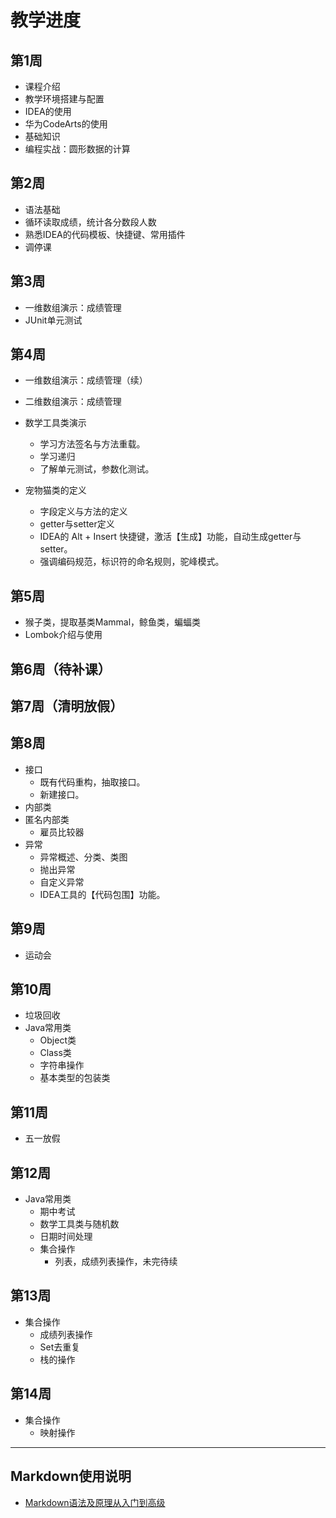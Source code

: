 # 教学进度

## 第1周

- 课程介绍
- 教学环境搭建与配置
- IDEA的使用
- 华为CodeArts的使用
- 基础知识
- 编程实战：圆形数据的计算

## 第2周

- 语法基础
- 循环读取成绩，统计各分数段人数
- 熟悉IDEA的代码模板、快捷键、常用插件
- 调停课

## 第3周

- 一维数组演示：成绩管理
- JUnit单元测试

## 第4周

- 一维数组演示：成绩管理（续）
- 二维数组演示：成绩管理
- 数学工具类演示

  - 学习方法签名与方法重载。
  - 学习递归
  - 了解单元测试，参数化测试。
- 宠物猫类的定义

  - 字段定义与方法的定义
  - getter与setter定义
  - IDEA的 Alt + Insert 快捷键，激活【生成】功能，自动生成getter与setter。
  - 强调编码规范，标识符的命名规则，驼峰模式。

## 第5周

- 猴子类，提取基类Mammal，鲸鱼类，蝙蝠类
- Lombok介绍与使用

## 第6周（待补课）

## 第7周（清明放假）

## 第8周

- 接口
  - 既有代码重构，抽取接口。
  - 新建接口。
- 内部类
- 匿名内部类
  - 雇员比较器
- 异常
  - 异常概述、分类、类图
  - 抛出异常
  - 自定义异常
  - IDEA工具的【代码包围】功能。

## 第9周

* 运动会

## 第10周

* 垃圾回收
* Java常用类
  * Object类
  * Class类
  * 字符串操作
  * 基本类型的包装类 


## 第11周

- 五一放假 

## 第12周
* Java常用类
  * 期中考试
  * 数学工具类与随机数
  * 日期时间处理
  * 集合操作
    * 列表，成绩列表操作，未完待续

## 第13周
* 集合操作
  * 成绩列表操作
  * Set去重复
  * 栈的操作

## 第14周
* 集合操作
  * 映射操作

---

## Markdown使用说明

- [Markdown语法及原理从入门到高级](https://www.zhihu.com/tardis/bd/art/99319314)
